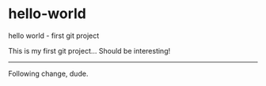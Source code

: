 # hello-world
hello world - first git project

This is my first git project... Should be interesting!

-----

Following change, dude.
